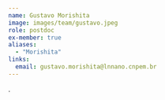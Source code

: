 ```yaml
---
name: Gustavo Morishita
image: images/team/gustavo.jpeg
role: postdoc
ex-member: true
aliases:
  - "Morishita"
links:
  email: gustavo.morishita@lnnano.cnpem.br
---
```


.
